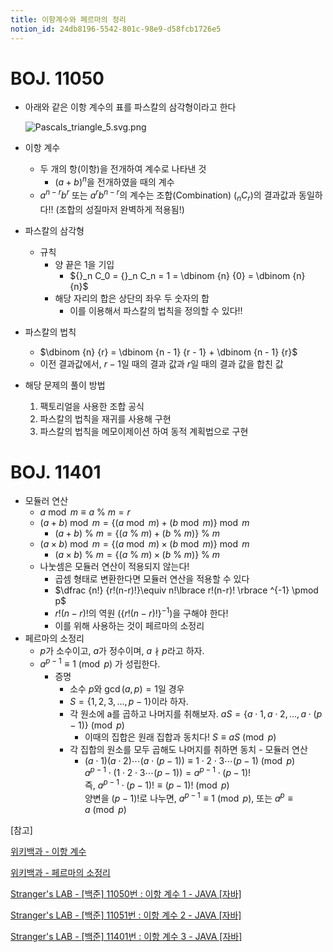 ```yaml
---
title: 이항계수와 페르마의 정리
notion_id: 24db8196-5542-801c-98e9-d58fcb1726e5
---
```

  
# BOJ. 11050  
  
- 아래와 같은 이항 계수의 표를 파스칼의 삼각형이라고 한다  
  
    ![Pascals_triangle_5.svg.png](https://prod-files-secure.s3.us-west-2.amazonaws.com/ee9cb3f6-9bac-463c-ac07-0442097183e8/67dbf580-7a07-485d-ae36-3de4a6a96e17/Pascals_triangle_5.svg.png?X-Amz-Algorithm=AWS4-HMAC-SHA256&X-Amz-Content-Sha256=UNSIGNED-PAYLOAD&X-Amz-Credential=ASIAZI2LB466Z45G2EGH%2F20250917%2Fus-west-2%2Fs3%2Faws4_request&X-Amz-Date=20250917T011151Z&X-Amz-Expires=3600&X-Amz-Security-Token=IQoJb3JpZ2luX2VjECAaCXVzLXdlc3QtMiJIMEYCIQCcCRvbQZRWcGsk16mE1s4NY9R58qSBt1Q9SScgxHahYAIhAKJUAGU8M%2F1QCMRKhh9c91bylvCPm5TcIaX3xMkPu9WCKogECJn%2F%2F%2F%2F%2F%2F%2F%2F%2F%2FwEQABoMNjM3NDIzMTgzODA1Igx4dm09uP6KTv%2BdBrMq3AP8%2FtONhs%2BadOIt%2Fcf5Um%2FjP2wGjfJoOe2PKzFjGTN7ZxyRReAirvyBxscGLiAXawOGVkFhFaNGFxUsancuB7wXiBOmsGxqvcHn5Eob7joUkMUpWvGzfjvSgFRFQ8%2FXKmX5BJWAQpoyZCZIQxTZtT4CJTABE8NqMiihDACzuzZ83eBWIjsuOzhdGEgKrMay9VLwTYENGpQBtwDN8JYH7NZt%2BKdK%2BfYrw2g%2BV8e7Gfoviz8a30Jwu9oUbUeAGdNulBcg92gWILj1pAh8uPBRmGx2SoHQqVUzDyISmjFkkfn8nQIfYm2vXSnRgSkSj1VyJ16%2FQa7UkCD%2Bko0aQ%2FQ2WkN7mH5X7p2tMvSD8ULMuD635KBcUdGJPTG7WphHi0JvOIyfktaOz6I7xoiDB695VI%2FGULaoNBaJg0%2BGm6bthnRmbGE2bux49UGby4pxMwLxFwuUG9WNmvp3PmURaQlwPPnoMPU4Q7aFMde%2B3FZtZSkm%2B1SyHFBtCFAMWR7eDKmYYCGYkB40F0qOxnoB4oiSmyKj71wOBNU5A5aZXVChWuWX1sAoQ8Z2nn8B3YzY9WuQwn7BqFukYz7AilnvNxiOpf6gbCFJXak9IlLX%2FhxGbg6Y8SK%2FX5%2BuoUhHj8VbIDD976fGBjqkAYYBxZk1wEceNZSLShKDfJcsC%2ByZDSFOfIZiS%2B%2B5k%2BLUZerhJJoj4%2FvXrsPLftLcEyaX11ahCJuJMn2qCfFk6hwGTfTaOKN3u3viCX2ad95bTykM5fgYtth4V3mF%2B5dEienpYBIBnF%2FythBMKlAKH9fdmYs7OD9lM0W%2FXxP5Tj5IObwTHEhvDbR%2B5RP%2Bo96gkjXtA4hUwyuZxpq6evwoNtrgBe64&X-Amz-Signature=92f9e42402d505795b4e2c8ba0028862443fdfdb7944ed18be4f435299c3ab46&X-Amz-SignedHeaders=host&x-amz-checksum-mode=ENABLED&x-id=GetObject)  
  
- 이항 계수  
    - 두 개의 항(이항)을 전개하여 계수로 나타낸 것  
        - $(a+b)^n$을 전개하였을 때의 계수  
    - $a^{n-r}b^r$ 또는 $a^rb^{n-r}$의 계수는 조합(Combination) (${}_nC_r$)의 결과값과 동일하다!! (조합의 성질마저 완벽하게 적용됨!)  
- 파스칼의 삼각형  
    - 규칙  
        - 양 끝은 1을 기입  
            - ${}_n C_0 = {}_n C_n = 1 = \dbinom {n} {0} = \dbinom {n} {n}$  
        - 해당 자리의 합은 상단의 좌우 두 숫자의 합  
            - 이를 이용해서 파스칼의 법칙을 정의할 수 있다!!  
- 파스칼의 법칙  
    - $\dbinom {n} {r} = \dbinom {n - 1} {r  - 1} + \dbinom {n - 1} {r}$  
    - 이전 결과값에서, $r-1$일 때의 결과 값과 $r$일 때의 결과 값을 합친 값  
- 해당 문제의 풀이 방법  
    1. 팩토리얼을 사용한 조합 공식  
    2. 파스칼의 법칙을 재귀를 사용해 구현  
    3. 파스칼의 법칙을 메모이제이션 하여 동적 계획법으로 구현  
  
# BOJ. 11401  
  
- 모듈러 연산  
    - $a \bmod m \equiv a \ \% \ m = r$  
    - $(a + b) \bmod m = \lbrace (a \bmod m) + (b \bmod m) \rbrace \bmod m$  
        - $(a + b) \ \% \ m = \lbrace (a \ \% \ m) + (b \ \% \ m) \rbrace \ \% \ m$  
    - $(a \times b) \bmod m = \lbrace (a \bmod m) \times (b \bmod m) \rbrace \bmod m$  
        - $(a \times b) \ \% \ m = \lbrace (a \ \% \ m) \times (b \ \% \ m) \rbrace \ \% \ m$  
    - 나눗셈은 모듈러 연산이 적용되지 않는다!  
        - 곱셈 형태로 변환한다면 모듈러 연산을 적용할 수 있다  
        - $\dfrac {n!} {r!(n-r)!}\equiv n!\lbrace r!(n-r)! \rbrace ^{-1} \pmod p$  
        - $r!(n-r)!$의 역원 ($\lbrace r!(n-r)! \rbrace ^ {-1}$)을 구해야 한다!  
        - 이를 위해 사용하는 것이 페르마의 소정리  
- 페르마의 소정리  
    - $p$가 소수이고, $a$가 정수이며,  $a \nmid p$라고 하자.  
    - $a^{p-1} \equiv 1 \pmod p$ 가 성립한다.  
        - 증명  
            - 소수 $p$와 $\gcd(a, p) = 1$일 경우  
            - $S = \lbrace 1,2,3,\dots, p-1 \rbrace$이라 하자.  
            - 각 원소에 a를 곱하고 나머지를 취해보자. $aS = \lbrace a \cdot 1, a \cdot 2, \dots, a \cdot (p-1) \rbrace \pmod p$  
                - 이때의 집합은 원래 집합과 동치다! $S \equiv aS \pmod p$  
            - 각 집합의 원소를 모두 곱해도 나머지를 취하면 동치 - 모듈러 연산  
                - $(a \cdot 1)(a \cdot 2) \cdots(a \cdot (p-1)) \equiv 1 \cdot 2 \cdot 3 \cdots (p-1) \pmod p$   
                $a^{p-1} \cdot (1 \cdot 2 \cdot 3 \cdots (p-1)) = a^{p-1} \cdot (p-1)!$   
                즉, $a^{p-1} \cdot (p-1)! \equiv (p-1)! \pmod p$  
                양변을 $(p-1)!$로 나누면, $a^{p-1} \equiv 1 \pmod p$, 또는 $a^p \equiv a \pmod p$  
  
[참고]  
  
  
[위키백과 - 이항 계수](https://ko.wikipedia.org/wiki/%EC%9D%B4%ED%95%AD_%EA%B3%84%EC%88%98)  
  
  
[위키백과 - 페르마의 소정리](https://ko.wikipedia.org/wiki/%ED%8E%98%EB%A5%B4%EB%A7%88%EC%9D%98_%EC%86%8C%EC%A0%95%EB%A6%AC)  
  
  
[Stranger's LAB - [백준] 11050번 : 이항 계수 1 - JAVA [자바]](https://st-lab.tistory.com/159)  
  
  
[Stranger's LAB - [백준] 11051번 : 이항 계수 2 - JAVA [자바]](https://st-lab.tistory.com/162)  
  
  
[Stranger's LAB - [백준] 11401번 : 이항 계수 3 - JAVA [자바]](https://st-lab.tistory.com/241)  
  
